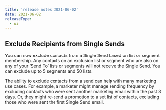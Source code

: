 ```yaml
---
title: 'release notes 2021-06-02'
date: 2021-06-02
releaseType:
  - ui
---
```


## Exclude Recipients from Single Sends

You can now exclude contacts from a Single Send based on list or segment membership. Any contacts on an exclusion list or segment who are also on any of your ‘Send To’ lists or segments will not receive the Single Send. You can exclude up to 5 segments and 50 lists.

The ability to exclude contacts from a send can help with many marketing use cases. For example, a marketer might manage sending frequency by excluding contacts who were sent another marketing email within the past 3 days. Or, they might re-send a promotion to a set list of contacts, excluding those who were sent the first Single Send email.
